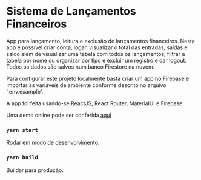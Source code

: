 # Sistema de Lançamentos Financeiros

App para lançamento, leitura e exclusão de lançamentos financeiros. Nesta app é possível criar conta, logar, visualizar o total das entradas, saídas e saldo além de visualizar uma tabela com todos os lançamentos, filtrar a tabela por nome ou organizar por tipo e excluir um registro e dar logout. Todos os dados são salvos num banco Firestore na nuvem. 

Para configurar este projeto localmente basta criar um app no Firebase e importar as variáveis de ambiente conforme descrito no arquivo '.env.example'.

A app foi feita usando-se ReactJS, React Router, MaterialUI e Firebase.

Uma demo online pode ser conferida [aqui](https://lancamentos-financeiros.vercel.app/)


### `yarn start`

Rodar em modo de desenvolvimento.

### `yarn build`

Buildar para produção.

